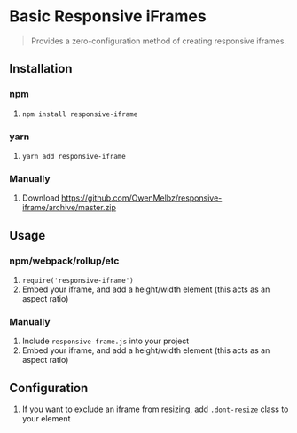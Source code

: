 # Basic Responsive iFrames
> Provides a zero-configuration method of creating responsive iframes.

## Installation

### npm
1. `npm install responsive-iframe`

### yarn
1. `yarn add responsive-iframe`

### Manually
1. Download https://github.com/OwenMelbz/responsive-iframe/archive/master.zip

## Usage

### npm/webpack/rollup/etc
1. `require('responsive-iframe')`
2. Embed your iframe, and add a height/width element (this acts as an aspect ratio)

### Manually
1. Include `responsive-frame.js` into your project
2. Embed your iframe, and add a height/width element (this acts as an aspect ratio)

## Configuration
1. If you want to exclude an iframe from resizing, add `.dont-resize` class to your element